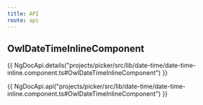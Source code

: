 ```yaml
---
title: API
route: api
---
```


## OwlDateTimeInlineComponent

{{ NgDocApi.details("projects/picker/src/lib/date-time/date-time-inline.component.ts#OwlDateTimeInlineComponent") }}

{{ NgDocApi.api("projects/picker/src/lib/date-time/date-time-inline.component.ts#OwlDateTimeInlineComponent") }}

